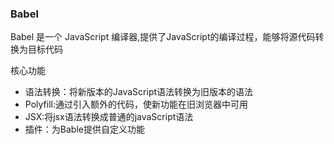 ### Babel

Babel 是一个 JavaScript 编译器,提供了JavaScript的编译过程，能够将源代码转换为目标代码

核心功能

- 语法转换：将新版本的JavaScript语法转换为旧版本的语法
- Polyfill:通过引入额外的代码，使新功能在旧浏览器中可用
- JSX:将jsx语法转换成普通的javaScript语法
- 插件：为Bable提供自定义功能